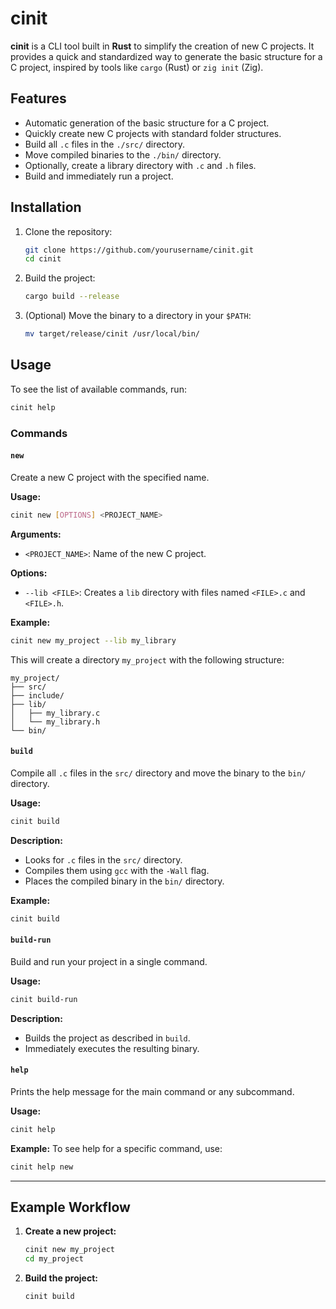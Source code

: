 # cinit

**cinit** is a CLI tool built in **Rust** to simplify the creation of new C projects. It provides a quick and standardized way to generate the basic structure for a C project, inspired by tools like `cargo` (Rust) or `zig init` (Zig).

## Features

- Automatic generation of the basic structure for a C project.
- Quickly create new C projects with standard folder structures.
- Build all `.c` files in the `./src/` directory.
- Move compiled binaries to the `./bin/` directory.
- Optionally, create a library directory with `.c` and `.h` files.
- Build and immediately run a project.

## Installation

1. Clone the repository:
   ```bash
   git clone https://github.com/yourusername/cinit.git
   cd cinit
   ```

2. Build the project:
   ```bash
   cargo build --release
   ```

3. (Optional) Move the binary to a directory in your `$PATH`:
   ```bash
   mv target/release/cinit /usr/local/bin/
   ```

## Usage

To see the list of available commands, run:

```bash
cinit help
```

### Commands

#### `new`
Create a new C project with the specified name.

**Usage:**

```bash
cinit new [OPTIONS] <PROJECT_NAME>
```

**Arguments:**
- `<PROJECT_NAME>`: Name of the new C project.

**Options:**
- `--lib <FILE>`: Creates a `lib` directory with files named `<FILE>.c` and `<FILE>.h`.

**Example:**
```bash
cinit new my_project --lib my_library
```

This will create a directory `my_project` with the following structure:

```
my_project/
├── src/
├── include/
├── lib/
│   ├── my_library.c
│   └── my_library.h
└── bin/
```

#### `build`
Compile all `.c` files in the `src/` directory and move the binary to the `bin/` directory.

**Usage:**

```bash
cinit build
```

**Description:**
- Looks for `.c` files in the `src/` directory.
- Compiles them using `gcc` with the `-Wall` flag.
- Places the compiled binary in the `bin/` directory.

**Example:**
```bash
cinit build
```

#### `build-run`
Build and run your project in a single command.

**Usage:**

```bash
cinit build-run
```

**Description:**
- Builds the project as described in `build`.
- Immediately executes the resulting binary.

#### `help`
Prints the help message for the main command or any subcommand.

**Usage:**

```bash
cinit help
```

**Example:**
To see help for a specific command, use:
```bash
cinit help new
```

---

## Example Workflow

1. **Create a new project:**
   ```bash
   cinit new my_project
   cd my_project
   ```

2. **Build the project:**
   ```bash
   cinit build
   ```


